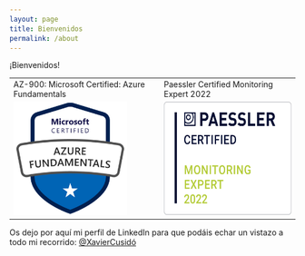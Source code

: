 ```yaml
---
layout: page
title: Bienvenidos
permalink: /about
---
```


¡Bienvenidos! 

|||
|---|---|
|AZ-900: Microsoft Certified: Azure Fundamentals|Paessler Certified Monitoring Expert 2022|
| <img src="assets/image/az900.png" width="200" height="200"> | <img src="assets/image/badge_certified-monitoring-expert-2022.png" width="300" height="200"> |

Os dejo por aquí mi perfil de LinkedIn para que podáis echar un vistazo a todo mi recorrido: [@XavierCusidó](https://www.linkedin.com/in/xavier-cusid%C3%B3-g%C3%B3mez-92829a130//)
